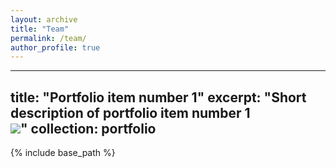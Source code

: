 ```yaml
---
layout: archive
title: "Team"
permalink: /team/
author_profile: true
---
```


---
title: "Portfolio item number 1"
excerpt: "Short description of portfolio item number 1<br/><img src='/images/500x300.png'>"
collection: portfolio
---

 
  
{% include base_path %}
